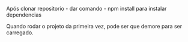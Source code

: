 Após clonar repositorio - dar comando - npm install para instalar dependencias

Quando rodar o projeto da primeira vez, pode ser que demore para ser carregado.
